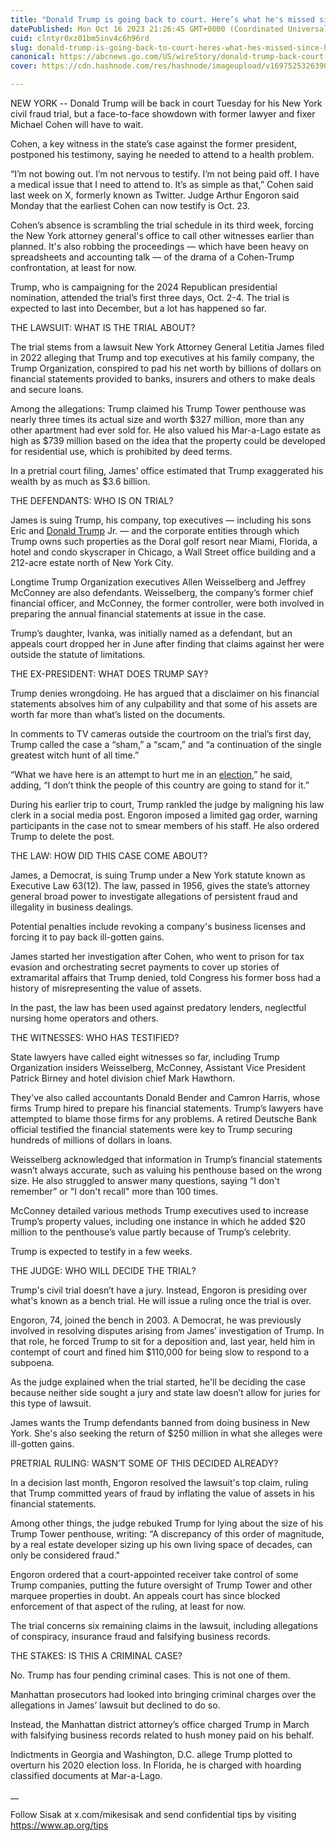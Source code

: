 ```yaml
---
title: "Donald Trump is going back to court. Here’s what he's missed since his last visit to NYC fraud trial"
datePublished: Mon Oct 16 2023 21:26:45 GMT+0000 (Coordinated Universal Time)
cuid: clntyr0xz01bm5inv4c6h96rd
slug: donald-trump-is-going-back-to-court-heres-what-hes-missed-since-his-last-visit-to-nyc-fraud-trial
canonical: https://abcnews.go.com/US/wireStory/donald-trump-back-court-heres-missed-visit-nyc-104023865
cover: https://cdn.hashnode.com/res/hashnode/imageupload/v1697525326390/daa49f6f-f91f-4f43-82b9-be86c4fbfcca.jpeg

---
```


NEW YORK -- Donald Trump will be back in court Tuesday for his New York civil fraud trial, but a face-to-face showdown with former lawyer and fixer Michael Cohen will have to wait.

Cohen, a key witness in the state’s case against the former president, postponed his testimony, saying he needed to attend to a health problem.

“I’m not bowing out. I’m not nervous to testify. I’m not being paid off. I have a medical issue that I need to attend to. It’s as simple as that,” Cohen said last week on X, formerly known as Twitter. Judge Arthur Engoron said Monday that the earliest Cohen can now testify is Oct. 23.

Cohen’s absence is scrambling the trial schedule in its third week, forcing the New York attorney general's office to call other witnesses earlier than planned. It's also robbing the proceedings — which have been heavy on spreadsheets and accounting talk — of the drama of a Cohen-Trump confrontation, at least for now.

Trump, who is campaigning for the 2024 Republican presidential nomination, attended the trial’s first three days, Oct. 2-4. The trial is expected to last into December, but a lot has happened so far.

THE LAWSUIT: WHAT IS THE TRIAL ABOUT?

The trial stems from a lawsuit New York Attorney General Letitia James filed in 2022 alleging that Trump and top executives at his family company, the Trump Organization, conspired to pad his net worth by billions of dollars on financial statements provided to banks, insurers and others to make deals and secure loans.

Among the allegations: Trump claimed his Trump Tower penthouse was nearly three times its actual size and worth $327 million, more than any other apartment had ever sold for. He also valued his Mar-a-Lago estate as high as $739 million based on the idea that the property could be developed for residential use, which is prohibited by deed terms.

In a pretrial court filing, James’ office estimated that Trump exaggerated his wealth by as much as $3.6 billion.

THE DEFENDANTS: WHO IS ON TRIAL?

James is suing Trump, his company, top executives — including his sons Eric and [Donald Trump](https://abcnews.go.com/alerts/DonaldTrump) Jr. — and the corporate entities through which Trump owns such properties as the Doral golf resort near Miami, Florida, a hotel and condo skyscraper in Chicago, a Wall Street office building and a 212-acre estate north of New York City.

Longtime Trump Organization executives Allen Weisselberg and Jeffrey McConney are also defendants. Weisselberg, the company’s former chief financial officer, and McConney, the former controller, were both involved in preparing the annual financial statements at issue in the case.

Trump’s daughter, Ivanka, was initially named as a defendant, but an appeals court dropped her in June after finding that claims against her were outside the statute of limitations.

THE EX-PRESIDENT: WHAT DOES TRUMP SAY?

Trump denies wrongdoing. He has argued that a disclaimer on his financial statements absolves him of any culpability and that some of his assets are worth far more than what’s listed on the documents.

In comments to TV cameras outside the courtroom on the trial’s first day, Trump called the case a “sham,” a “scam,” and “a continuation of the single greatest witch hunt of all time.”

“What we have here is an attempt to hurt me in an [election](https://abcnews.go.com/alerts/Elections),” he said, adding, “I don’t think the people of this country are going to stand for it.”

During his earlier trip to court, Trump rankled the judge by maligning his law clerk in a social media post. Engoron imposed a limited gag order, warning participants in the case not to smear members of his staff. He also ordered Trump to delete the post.

THE LAW: HOW DID THIS CASE COME ABOUT?

James, a Democrat, is suing Trump under a New York statute known as Executive Law 63(12). The law, passed in 1956, gives the state’s attorney general broad power to investigate allegations of persistent fraud and illegality in business dealings.

Potential penalties include revoking a company's business licenses and forcing it to pay back ill-gotten gains.

James started her investigation after Cohen, who went to prison for tax evasion and orchestrating secret payments to cover up stories of extramarital affairs that Trump denied, told Congress his former boss had a history of misrepresenting the value of assets.

In the past, the law has been used against predatory lenders, neglectful nursing home operators and others.

THE WITNESSES: WHO HAS TESTIFIED?

State lawyers have called eight witnesses so far, including Trump Organization insiders Weisselberg, McConney, Assistant Vice President Patrick Birney and hotel division chief Mark Hawthorn.

They've also called accountants Donald Bender and Camron Harris, whose firms Trump hired to prepare his financial statements. Trump’s lawyers have attempted to blame those firms for any problems. A retired Deutsche Bank official testified the financial statements were key to Trump securing hundreds of millions of dollars in loans.

Weisselberg acknowledged that information in Trump’s financial statements wasn’t always accurate, such as valuing his penthouse based on the wrong size. He also struggled to answer many questions, saying “I don't remember” or "I don't recall" more than 100 times.

McConney detailed various methods Trump executives used to increase Trump’s property values, including one instance in which he added $20 million to the penthouse’s value partly because of Trump’s celebrity.

Trump is expected to testify in a few weeks.

THE JUDGE: WHO WILL DECIDE THE TRIAL?

Trump's civil trial doesn’t have a jury. Instead, Engoron is presiding over what's known as a bench trial. He will issue a ruling once the trial is over.

Engoron, 74, joined the bench in 2003. A Democrat, he was previously involved in resolving disputes arising from James’ investigation of Trump. In that role, he forced Trump to sit for a deposition and, last year, held him in contempt of court and fined him $110,000 for being slow to respond to a subpoena.

As the judge explained when the trial started, he'll be deciding the case because neither side sought a jury and state law doesn’t allow for juries for this type of lawsuit.

James wants the Trump defendants banned from doing business in New York. She's also seeking the return of $250 million in what she alleges were ill-gotten gains.

PRETRIAL RULING: WASN’T SOME OF THIS DECIDED ALREADY?

In a decision last month, Engoron resolved the lawsuit's top claim, ruling that Trump committed years of fraud by inflating the value of assets in his financial statements.

Among other things, the judge rebuked Trump for lying about the size of his Trump Tower penthouse, writing: “A discrepancy of this order of magnitude, by a real estate developer sizing up his own living space of decades, can only be considered fraud."

Engoron ordered that a court-appointed receiver take control of some Trump companies, putting the future oversight of Trump Tower and other marquee properties in doubt. An appeals court has since blocked enforcement of that aspect of the ruling, at least for now.

The trial concerns six remaining claims in the lawsuit, including allegations of conspiracy, insurance fraud and falsifying business records.

THE STAKES: IS THIS A CRIMINAL CASE?

No. Trump has four pending criminal cases. This is not one of them.

Manhattan prosecutors had looked into bringing criminal charges over the allegations in James’ lawsuit but declined to do so.

Instead, the Manhattan district attorney’s office charged Trump in March with falsifying business records related to hush money paid on his behalf.

Indictments in Georgia and Washington, D.C. allege Trump plotted to overturn his 2020 election loss. In Florida, he is charged with hoarding classified documents at Mar-a-Lago.

\_\_

Follow Sisak at x.com/mikesisak and send confidential tips by visiting https://www.ap.org/tips